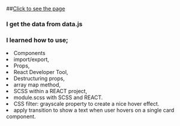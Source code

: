 ##[Click to see the page]()

### I get the data from data.js

### I learned how to use;

<li>Components</li>
<li>import/export,</li>
<li>Props,</li>
<li>React Developer Tool,</li>
<li>Destructuring props,</li>
<li>array map method,</li>
<li>SCSS within a REACT project,</li>
<li>module.scss with SCSS and REACT.</li>
<li>CSS filter: grayscale property to create a nice hover effect.
</li>
<li>apply transition to show a text when user hovers on a single card component.</li>
